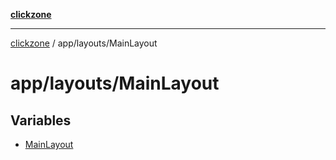 [**clickzone**](../../../README.md)

***

[clickzone](../../../README.md) / app/layouts/MainLayout

# app/layouts/MainLayout

## Variables

- [MainLayout](variables/MainLayout.md)
